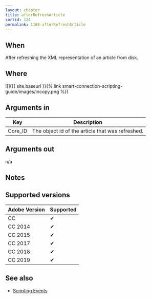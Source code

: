 ```yaml
---
layout: chapter
title: afterRefreshArticle
sortid: 124
permalink: 1188-afterRefreshArticle
---
```


## When

After refreshing the XML representation of an article from disk.

## Where

![]({{ site.baseurl }}{% link smart-connection-scripting-guide/images/incopy.png %})

## Arguments in

|Key |Description|
|----|-----------|
|Core_ID |The object id of the article that was refreshed.|

## Arguments out

n/a

## Notes

## Supported versions

| Adobe Version | Supported |
|---------------|-----------|
| CC            | ✔         |
| CC 2014       | ✔         |
| CC 2015       | ✔         |
| CC 2017       | ✔         |
| CC 2018       | ✔         |
| CC 2019       | ✔         |

## See also

* [Scripting Events](./index.md)